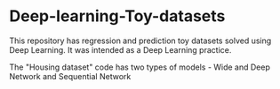 # Deep-learning-Toy-datasets
This repository has regression and prediction toy datasets solved using Deep Learning. It was intended as a Deep Learning practice.

The "Housing dataset" code has two types of models - Wide and Deep Network and Sequential Network
